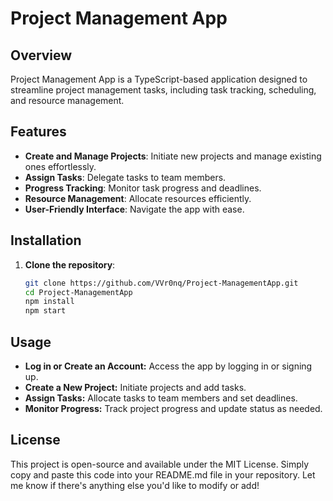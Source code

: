 # **Project Management App**

## **Overview**

Project Management App is a TypeScript-based application designed to streamline project management tasks, including task tracking, scheduling, and resource management.

## **Features**

- **Create and Manage Projects**: Initiate new projects and manage existing ones effortlessly.
- **Assign Tasks**: Delegate tasks to team members.
- **Progress Tracking**: Monitor task progress and deadlines.
- **Resource Management**: Allocate resources efficiently.
- **User-Friendly Interface**: Navigate the app with ease.

## **Installation**

1. **Clone the repository**:
   ```bash
   git clone https://github.com/VVr0nq/Project-ManagementApp.git
   cd Project-ManagementApp
   npm install
   npm start
   
## **Usage**
- **Log in or Create an Account:** Access the app by logging in or signing up.
- **Create a New Project:** Initiate projects and add tasks.
- **Assign Tasks:** Allocate tasks to team members and set deadlines.
- **Monitor Progress:** Track project progress and update status as needed.

## **License**
This project is open-source and available under the MIT License.
Simply copy and paste this code into your README.md file in your repository. Let me know if there's anything else you'd like to modify or add!
